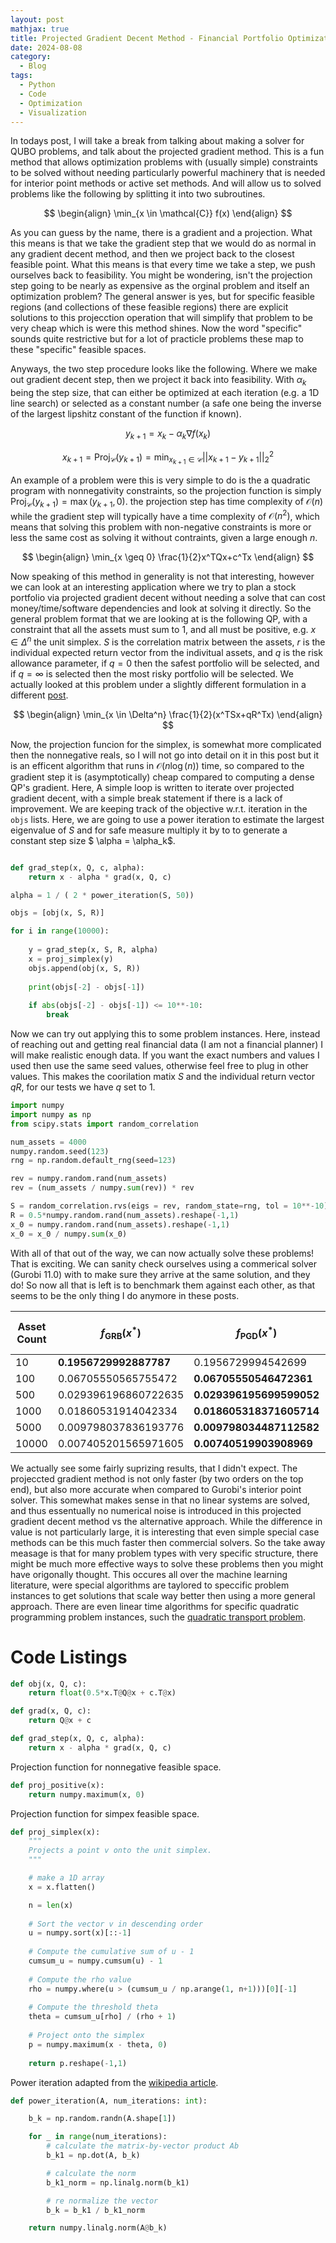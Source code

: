 ```yaml
---
layout: post
mathjax: true
title: Projected Gradient Decent Method - Financial Portfolio Optimization
date: 2024-08-08
category:
  - Blog
tags:
  - Python
  - Code
  - Optimization
  - Visualization
---
```


In todays post, I will take a break from talking about making a solver for QUBO problems, and talk about the projected gradient method. This is a fun method that allows optimization problems with (usually simple) constraints to be solved without needing particularly powerful machinery that is needed for interior point methods or active set methods. And will allow us to solved problems like the following by splitting it into two subroutines.

$$
    \begin{align}
        \min_{x \in \mathcal{C}} f(x)
    \end{align}
$$

As you can guess by the name, there is a gradient and a projection. What this means is that we take the gradient step that we would do as normal in any gradient decent method, and then we project back to the closest feasible point. What this means is that every time we take a step, we push ourselves back to feasibility. You might be wondering, isn't the projection step going to be nearly as expensive as the orginal problem and itself an optimization problem? The general answer is yes, but for specific feasible regions (and collections of these feasible regions) there are explicit solutions to this projecction operation that will simplify that problem to be very cheap which is were this method shines. Now the word "specific" sounds quite restrictive but for a lot of practicle problems these map to these "specific" feasible spaces.

Anyways, the two step procedure looks like the following. Where we make out gradient decent step, then we project it back into feasibility. With $\alpha_k$ being the step size, that can either be optimized at each iteration (e.g. a 1D line search) or selected as a constant number (a safe one being the inverse of the largest lipshitz constant of the function if known).

$$
y_{k+1} = x_k - \alpha_k \nabla  f(x_k)
$$

$$
x_{k+1} = \text{Proj}_ {\mathcal{C}}(y_{k+1}) = \min_{x_{k+1} \in \mathcal{C}} ||x_{k+1} - y_{k+1}||_2^2
$$

An example of a problem were this is very simple to do is the a quadratic program with nonnegativity constraints, so the projection function is simply $\text{Proj}_ {\mathcal{C}}(y_{k+1}) = \max(y_{k+1},0)$. the projection step has time complexity of $\mathcal{O}(n)$ while the gradient step will typically have a time complexity of $\mathcal{O}(n^2)$, which means that solving this problem with non-negative constraints is more or less the same cost as solving it without contraints, given a large enough $n$.

$$
    \begin{align}
        \min_{x \geq 0} \frac{1}{2}x^TQx+c^Tx
    \end{align}
$$

Now speaking of this method in generality is not that interesting, however we can look at an interesting application where we try to plan a stock portfolio via projected gradient decent without needing a solve that can cost money/time/software dependencies and look at solving it directly. So the general problem format that we are looking at is the following QP, with a constraint that all the assets must sum to 1, and all must be positive, e.g. $x \in \Delta^n$ the unit simplex. $S$ is the correlation matrix between the assets, $r$ is the individual expected return vector from the indivitual assets, and $q$ is the risk allowance parameter, if $q = 0$ then the safest portfolio will be selected, and if $q =  \infty$ is selected then the most risky portfolio will be selected. We actually looked at this problem under a slightly different formulation in a different [post](https://dkenefake.github.io/blog/mpp_portfolio). 

$$
    \begin{align}
        \min_{x \in \Delta^n} \frac{1}{2}(x^TSx+qR^Tx)
    \end{align}
$$

Now, the projection funcion for the simplex, is somewhat more complicated then the nonnegative reals, so I will not go into detail on it in this post but it is an efficent algorithm that runs in $\mathcal{O}(n\log(n))$ time, so compared to the gradient step it is (asymptotically) cheap compared to computing a dense QP's gradient. Here, A simple loop is written to iterate over projected gradient decent, with a simple break statement if there is a lack of improvement. We are keeping track of the objective w.r.t. iteration in the ``objs`` lists. Here, we are going to use a power iteration to estimate the largest eigenvalue of $S$ and for safe measure multiply it by to to generate a constant step size $ \alpha = \alpha_k$.

```python

def grad_step(x, Q, c, alpha):
    return x - alpha * grad(x, Q, c)

alpha = 1 / ( 2 * power_iteration(S, 50))

objs = [obj(x, S, R)]

for i in range(10000):
    
    y = grad_step(x, S, R, alpha)
    x = proj_simplex(y)
    objs.append(obj(x, S, R))
    
    print(objs[-2] - objs[-1])
    
    if abs(objs[-2] - objs[-1]) <= 10**-10:
        break
```

Now we can try out applying this to some problem instances. Here, instead of reaching out and getting real financial data (I am not a financial planner) I will make realistic enough data. If you want the exact numbers and values I used then use the same seed values, otherwise feel free to plug in other values. This makes the coorilation matix $S$ and the individual return vector $qR$, for our tests we have $q$ set to 1.


```python
import numpy
import numpy as np
from scipy.stats import random_correlation

num_assets = 4000
numpy.random.seed(123)
rng = np.random.default_rng(seed=123)

rev = numpy.random.rand(num_assets)
rev = (num_assets / numpy.sum(rev)) * rev

S = random_correlation.rvs(eigs = rev, random_state=rng, tol = 10**-10)
R = 0.5*numpy.random.rand(num_assets).reshape(-1,1)
x_0 = numpy.random.rand(num_assets).reshape(-1,1)
x_0 = x_0 / numpy.sum(x_0)
```

With all of that out of the way, we can now actually solve these problems! That is exciting. We can sanity check ourselves using a commerical solver (Gurobi 11.0) with to make sure they arrive at the same solution, and they do! So now all that is left is to benchmark them against each other, as that seems to be the only thing I do anymore in these posts.


| Asset Count | $f_{\text{GRB}}(x^*)$ | $f_{\text{PGD}}(x^*)$ | Gurobi- Time | PGD - Time |
|-------------|-----------------------|-----------------------|--------------|------------|
| 10          | **0.1956729992887787**    | 0.1956729994542699    | 0.024        | 0.001      |
| 100         | 0.06705550565755472   | **0.06705550546472361**   | 0.065        | 0.002      |
| 500         | 0.029396196860722635  | **0.029396195699599052**  | 0.601        | 0.013      |
| 1000        | 0.01860531914042334   | **0.018605318371605714**  | 2.146        | 0.025      |
| 5000        | 0.009798037836193776  | **0.009798034487112582**  | 38.745       | 0.648      |
| 10000       | 0.007405201565971605  | **0.00740519903908969**   | 337.097      | 2.416      |

We actually see some fairly suprizing results, that I didn't expect. The projeccted gradient method is not only faster (by two orders on the top end), but also more accurate when compared to Gurobi's interior point solver. This somewhat makes sense in that no linear systems are solved, and thus essentually no numerical noise is introduced in this projected gradient decent method vs the alternative approach. While the difference in value is not particularly large, it is interesting that even simple special case methods can be this much faster then commercial solvers. So the take away measage is that for many problem types with very specific structure, there might be much more effective ways to solve these problems then you might have origonally thought. This occures all over the machine learning literature, were special algorithms are taylored to speccific problem instances to get solutions that scale way better then using a more general approach. There are even linear time algorithms for specific quadratic programming problem instances, such the [quadratic transport problem](https://theory.stanford.edu/~megiddo/pdf/qtranrev.pdf).

# Code Listings

```python
def obj(x, Q, c):
    return float(0.5*x.T@Q@x + c.T@x)

def grad(x, Q, c):
    return Q@x + c

def grad_step(x, Q, c, alpha):
    return x - alpha * grad(x, Q, c)
```

Projection function for nonnegative feasible space.

```python
def proj_positive(x):
    return numpy.maximum(x, 0)
```

Projection function for simpex feasible space.

```python
def proj_simplex(x):
    """
    Projects a point v onto the unit simplex.
    """

    # make a 1D array
    x = x.flatten()

    n = len(x)
    
    # Sort the vector v in descending order
    u = numpy.sort(x)[::-1]
    
    # Compute the cumulative sum of u - 1
    cumsum_u = numpy.cumsum(u) - 1
    
    # Compute the rho value
    rho = numpy.where(u > (cumsum_u / np.arange(1, n+1)))[0][-1]
    
    # Compute the threshold theta
    theta = cumsum_u[rho] / (rho + 1)
    
    # Project onto the simplex
    p = numpy.maximum(x - theta, 0)
    
    return p.reshape(-1,1)
```

Power iteration adapted from the [wikipedia article](https://en.wikipedia.org/wiki/Power_iteration).

```python
def power_iteration(A, num_iterations: int):

    b_k = np.random.randn(A.shape[1])

    for _ in range(num_iterations):
        # calculate the matrix-by-vector product Ab
        b_k1 = np.dot(A, b_k)

        # calculate the norm
        b_k1_norm = np.linalg.norm(b_k1)

        # re normalize the vector
        b_k = b_k1 / b_k1_norm

    return numpy.linalg.norm(A@b_k)
```



